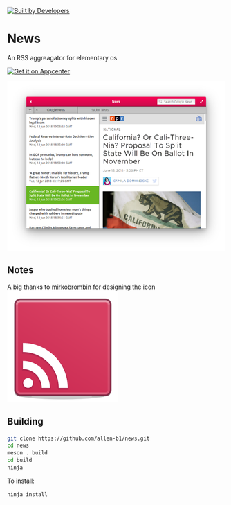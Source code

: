 [![Built by Developers](https://forthebadge.com/images/badges/built-by-developers.svg)](https://forthebadge.com)

# News
An RSS aggreagator for elementary os

[![Get it on Appcenter](https://appcenter.elementary.io/badge.svg)](https://appcenter.elementary.io/com.github.allen-b1.news)

![Screenshot](screenshot.png)

## Notes
A big thanks to [mirkobrombin](https://github.com/mirkobrombin) for designing the icon  
![this one](data/com.github.allen-b1.news.svg)

## Building
```bash
git clone https://github.com/allen-b1/news.git
cd news
meson . build
cd build
ninja
```

To install:

```bash
ninja install
```
